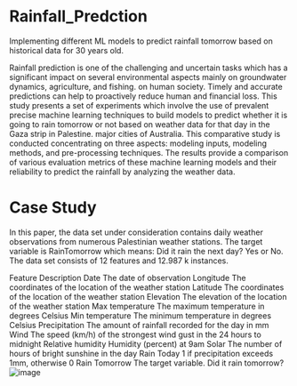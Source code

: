 # Rainfall_Predction
Implementing different ML models to predict rainfall tomorrow based on historical data for 30 years old.

Rainfall prediction is one of the challenging and uncertain tasks which has a significant impact on several environmental aspects mainly on groundwater dynamics, agriculture, and fishing.  on human society. Timely and accurate predictions can help to proactively reduce human and financial loss. This study presents a set of experiments which involve the use of prevalent precise machine learning techniques to build models to predict whether it is going to rain tomorrow or not based on weather data for that day in the Gaza strip in Palestine. major cities of Australia. This comparative study is conducted concentrating on three aspects: modeling inputs, modeling methods, and pre-processing techniques. The results provide a comparison of various evaluation metrics of these machine learning models and their reliability to predict the rainfall by analyzing the weather data.


# Case Study
In this paper, the data set under consideration contains daily weather observations from numerous Palestinian weather stations. The target variable is RainTomorrow which means: Did it rain the next day? Yes or No. The data set consists of 12 features and 12.987 k instances. 

Feature	Description
Date	The date of observation
Longitude	The coordinates of the location of the weather station
Latitude 	The coordinates of the location of the weather station
Elevation	The elevation of the location of the weather station
Max temperature 	The maximum temperature in degrees Celsius
Min temperature 	The minimum temperature in degrees Celsius
Precipitation 	The amount of rainfall recorded for the day in mm
Wind	The speed (km/h) of the strongest wind gust in the 24 hours to midnight
Relative humidity 	Humidity (percent) at 9am
Solar	The number of hours of bright sunshine in the day
Rain Today	1 if precipitation exceeds 1mm, otherwise 0
Rain Tomorrow 	The target variable. Did it rain tomorrow?
![image](https://user-images.githubusercontent.com/18074632/146637751-4bc2cdcf-e34e-4962-a30a-d06dc72dbd54.png)


